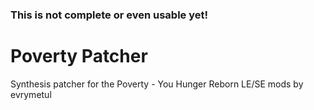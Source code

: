 ### This is not complete or even usable yet!

# Poverty Patcher
Synthesis patcher for the Poverty - You Hunger Reborn LE/SE mods by evrymetul
